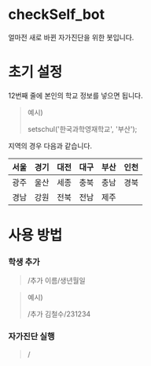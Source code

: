 # checkSelf_bot
얼마전 새로 바뀐 자가진단을 위한 봇입니다.

# 초기 설정

12번째 줄에 본인의 학교 정보를 넣으면 됩니다.
>예시)
>
>setschul('한국과학영재학교', '부산');

지역의 경우 다음과 같습니다.

|서울|경기|대전|대구|부산|인천|
|---|---|---|---|---|---|
|광주|울산|세종|충북|충남|경북|
|경남|강원|전북|전남|제주||


# 사용 방법

### 학생 추가

>/추가 이름/생년월일


>예시)
>
>/추가 김철수/231234

### 자가진단 실행

>/
